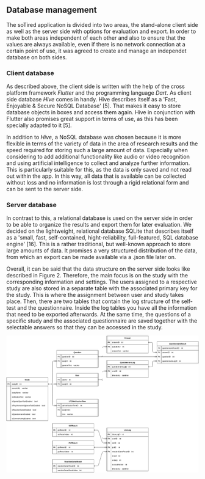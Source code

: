 ## Database management

The soTired application is divided into two areas, the stand-alone client side
as well as the server side with options for evaluation and export. In order
to make both areas independent of each other and also to ensure that the
values are always available, even if there is no network connection at a
certain point of use, it was agreed to create and manage an independet
database on both sides.

### Client database

As described above, the client side is written with the help of the cross
platform framework *Flutter* and the programming language *Dart*. As client
side database *Hive* comes in handy. Hive describes itself as a 'Fast,
Enjoyable & Secure NoSQL Database' [5]. That makes it easy to store database
objects in boxes and access them again. Hive in conjunction with Flutter also
promises great support in terms of use, as this has been specially adapted to
it [5]. 

In addition to *Hive*, a NoSQL database was chosen because it is more flexible
in terms of the variety of data in the area of research results and the speed
required for storing such a large amount of data. Especially when considering
to add additional functionality like audio or video recognition and using
artificial intelligence to collect and analyze further information. This is
particularly suitable for this, as the data is only saved and not read out
within the app. In this way, all data that is available can be collected
without loss and no information is lost through a rigid relational form and
can be sent to the server side.

### Server database

In contrast to this, a relational database is used on the server side in order
to be able to organize the results and export them for later evaluation. We
decided on the lightweight, relational database SQLite that describes itself
as a 'small, fast, self-contained, hight-reliability, full-featured, SQL
database engine' [16]. This is a rather traditional, but well-known approach to
store large amounts of data. It promises a very structured distribution of
the data, from which an export can be made available via a .json file later
on. 

Overall, it can be said that the data structure on the server side looks like
described in Figure 2. Therefore, the main focus is on the study with the
corresponding information and settings. The users assigned to a respective
study are also stored in a separate table with the associated primary key for
the study. This is where the assignment between user and study takes place.
Then, there are two tables that contain the log structure of the self-test and
the questionnaire. Inside the log tables you have all the information that
need to be exported afterwards. At the same time, the questions of a specific
study and the associated questionnaire are saved together with the selectable
answers so that they can be accessed in the study.

![ER diagram](../../diagrams/database/ER_diragramm.drawio.png "er-diagram")

